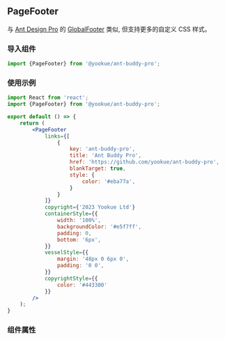 ## PageFooter

与 [Ant Design Pro](https://pro.ant.design/) 的 [GlobalFooter](https://github.com/ant-design/pro-components/blob/master/packages/layout/src/components/GlobalFooter/index.tsx) 类似, 但支持更多的自定义 CSS 样式。

### 导入组件

```jsx | pure
import {PageFooter} from '@yookue/ant-buddy-pro';
```

### 使用示例

```jsx
import React from 'react';
import {PageFooter} from '@yookue/ant-buddy-pro';

export default () => {
    return (
        <PageFooter
            links={[
                {
                    key: 'ant-buddy-pro',
                    title: 'Ant Buddy Pro',
                    href: 'https://github.com/yookue/ant-buddy-pro',
                    blankTarget: true,
                    style: {
                        color: '#eba77a',
                    }
                }
            ]}
            copyright={'2023 Yookue Ltd'}
            containerStyle={{
                width: '100%',
                backgroundColor: '#e5f7ff',
                padding: 0,
                bottom: '6px',
            }}
            vesselStyle={{
                margin: '48px 0 6px 0',
                padding: '0 0',
            }}
            copyrightStyle={{
                color: '#443300'
            }}
        />
    );
}
```

### 组件属性

<API src="@/layouts/PageFooter/index.tsx" hideTitle></API>
